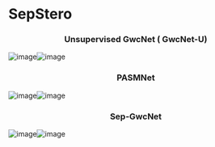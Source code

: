 # SepStero
### <center> Unsupervised GwcNet ( GwcNet-U)  </center>
![image](https://github.com/Zhaohuai-L/SepStero/blob/main/Demo/GwcNet-U.gif)![image](https://github.com/Zhaohuai-L/SepStero/blob/main/Demo/GwcNet-U-KITTI.gif)
### <center> PASMNet  </center>
![image](https://github.com/Zhaohuai-L/SepStero/blob/main/Demo/PASMNet.gif)![image](https://github.com/Zhaohuai-L/SepStero/blob/main/Demo/PASMNet-KITTI.gif)
### <center> Sep-GwcNet  </center>
![image](https://github.com/Zhaohuai-L/SepStero/blob/main/Demo/Sep-GwcNet.gif)![image](https://github.com/Zhaohuai-L/SepStero/blob/main/Demo/Se-GwcNet-KITTI.gif)
